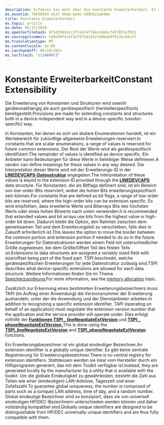 ```yaml
---
description: Erfahren Sie mehr über die konstante Erweiterbarkeit. Es werden Sowohl geräteunabhängige als auch gerätespezifische Erweiterungen von Konstanten und Strukturen vorgenommen.
ms.assetid: 78430503-3e1f-49ab-be9c-d48bd21a840e
title: Konstante Erweiterbarkeit
ms.topic: article
ms.date: 05/31/2018
ms.openlocfilehash: 975d2901dcc3f7e574ffdacdabbcf457821ef932
ms.sourcegitcommit: 5d4e99f4c8f42f5f543e52cb9beb9fb13ec56c5f
ms.translationtype: MT
ms.contentlocale: de-DE
ms.lasthandoff: 06/19/2021
ms.locfileid: "112409973"
---
```

# <a name="constant-extensibility"></a><span data-ttu-id="06e37-104">Konstante Erweiterbarkeit</span><span class="sxs-lookup"><span data-stu-id="06e37-104">Constant Extensibility</span></span>

<span data-ttu-id="06e37-105">Die Erweiterung von Konstanten und Strukturen wird sowohl geräteunabhängig als auch gerätespezifisch (herstellerspezifisch) bereitgestellt.</span><span class="sxs-lookup"><span data-stu-id="06e37-105">Provisions are made for extending constants and structures both in a device-independent way and in a device-specific (vendor-specific) way.</span></span>

<span data-ttu-id="06e37-106">In Konstanten, bei denen es sich um skalare Enumerationen handelt, ist ein Wertebereich für zukünftige allgemeine Erweiterungen reserviert.</span><span class="sxs-lookup"><span data-stu-id="06e37-106">In constants that are scalar enumerations, a range of values is reserved for future common extensions.</span></span> <span data-ttu-id="06e37-107">Der Rest der Werte wird als gerätespezifisch identifiziert.</span><span class="sxs-lookup"><span data-stu-id="06e37-107">The remainder of values is identified as device specific.</span></span> <span data-ttu-id="06e37-108">Ein Anbieter kann Bedeutungen für diese Werte in beliebiger Weise definieren.</span><span class="sxs-lookup"><span data-stu-id="06e37-108">A vendor can define meanings for these values in any way desired.</span></span> <span data-ttu-id="06e37-109">Die Interpretation dieser Werte wird mit der Erweiterungs-ID in der [**LINEDEVCAPS-Datenstruktur**](/windows/win32/api/tapi/ns-tapi-linedevcaps) angegeben.</span><span class="sxs-lookup"><span data-stu-id="06e37-109">The interpretation of these values is keyed to the extension ID provided through the [**LINEDEVCAPS**](/windows/win32/api/tapi/ns-tapi-linedevcaps) data structure.</span></span> <span data-ttu-id="06e37-110">Für Konstanten, die als Bitflags definiert sind, ist ein Bereich von low-order-Bits reserviert, wobei die hohen Bits erweiterungsspezifisch sein können.</span><span class="sxs-lookup"><span data-stu-id="06e37-110">For constants that are defined as bit flags, a range of low-order bits are reserved, where the high-order bits can be extension specific.</span></span> <span data-ttu-id="06e37-111">Es wird empfohlen, dass erweiterte Werte und Bitarrays Bits des höchsten Werts oder eines hohen Bitwerts nach unten verwenden.</span><span class="sxs-lookup"><span data-stu-id="06e37-111">It is recommended that extended values and bit arrays use bits from the highest value or high-order bit down.</span></span> <span data-ttu-id="06e37-112">Dadurch bleibt die Option, den Rahmen zwischen dem gemeinsamen Teil und dem Erweiterungsteil zu verschieben, falls dies in Zukunft erforderlich ist.</span><span class="sxs-lookup"><span data-stu-id="06e37-112">This leaves the option to move the border between the common portion and extension portion if needed to do so in the future.</span></span> <span data-ttu-id="06e37-113">Erweiterungen für Datenstrukturen werden einem Feld mit unterschiedlicher Größe zugewiesen, bei dem Größe/Offset Teil des festen Teils ist.</span><span class="sxs-lookup"><span data-stu-id="06e37-113">Extensions to data structures are assigned a variably sized field with size/offset being part of the fixed part.</span></span> <span data-ttu-id="06e37-114">TSPI beschreibt, welche gerätespezifischen Erweiterungen für jede Datenstruktur zulässig sind.</span><span class="sxs-lookup"><span data-stu-id="06e37-114">TSPI describes what device-specific extensions are allowed for each data structure.</span></span> <span data-ttu-id="06e37-115">Weitere Informationen finden Sie im Thema [Speicherzuordnung.](./memory-allocation.md)</span><span class="sxs-lookup"><span data-stu-id="06e37-115">For more information, see the [memory allocation](./memory-allocation.md) topic.</span></span>

<span data-ttu-id="06e37-116">Zusätzlich zur Erkennung eines bestimmten Erweiterungsbezeichners muss TAPI (im Auftrag einer Anwendung) die Versionsnummer der Erweiterung aushandeln, unter der die Anwendung und der Dienstanbieter arbeiten.</span><span class="sxs-lookup"><span data-stu-id="06e37-116">In addition to recognizing a specific extension identifier, TAPI (operating on behalf of an application) must negotiate the extension version number that the application and the service provider will operate under.</span></span> <span data-ttu-id="06e37-117">Dies erfolgt mithilfe der [**Funktionen TSPI \_ lineNegotiateExtVersion**](/windows/win32/api/tspi/nf-tspi-tspi_linenegotiateextversion) und [**TSPI \_ phoneNegotiateExtVersion.**](/windows/win32/api/tspi/nf-tspi-tspi_phonenegotiateextversion)</span><span class="sxs-lookup"><span data-stu-id="06e37-117">This is done using the [**TSPI\_lineNegotiateExtVersion**](/windows/win32/api/tspi/nf-tspi-tspi_linenegotiateextversion) and [**TSPI\_phoneNegotiateExtVersion**](/windows/win32/api/tspi/nf-tspi-tspi_phonenegotiateextversion) functions.</span></span>

<span data-ttu-id="06e37-118">Ein Erweiterungsbezeichner ist ein global eindeutiger Bezeichner.</span><span class="sxs-lookup"><span data-stu-id="06e37-118">An extension identifier is a globally unique identifier.</span></span> <span data-ttu-id="06e37-119">Es gibt keine zentrale Registrierung für Erweiterungsbezeichner.</span><span class="sxs-lookup"><span data-stu-id="06e37-119">There is no central registry for extension identifiers.</span></span> <span data-ttu-id="06e37-120">Stattdessen werden sie lokal vom Hersteller durch ein Hilfsprogramm generiert, das mit dem Toolkit verfügbar ist.</span><span class="sxs-lookup"><span data-stu-id="06e37-120">Instead, they are generated locally by the manufacturer by a utility that is available with the toolkit.</span></span> <span data-ttu-id="06e37-121">Um die globale Eindeutigkeit zu gewährleisten, besteht die Zahl aus Teilen wie einer (eindeutigen) LAN-Adresse, Tageszeit und einer Zufallszahl.</span><span class="sxs-lookup"><span data-stu-id="06e37-121">To guarantee global uniqueness, the number is composed of parts such as a (unique) LAN address, time of day, and a random number.</span></span> <span data-ttu-id="06e37-122">Global eindeutige Bezeichner sind so konzipiert, dass sie von universell eindeutigen HP/DEC-Bezeichnern unterschieden werden können und daher vollständig kompatibel sind.</span><span class="sxs-lookup"><span data-stu-id="06e37-122">Globally unique identifiers are designed to be distinguishable from HP/DEC universally unique identifiers and are thus fully compatible with them.</span></span>

 

 
